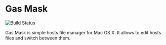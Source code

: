 # Gas Mask
[![Build Status](https://travis-ci.org/2ndalpha/gasmask.png?branch=0.8)](https://travis-ci.org/2ndalpha/gasmask)

Gas Mask is simple hosts file manager for Mac OS X.
It allows to edit hosts files and switch between them.